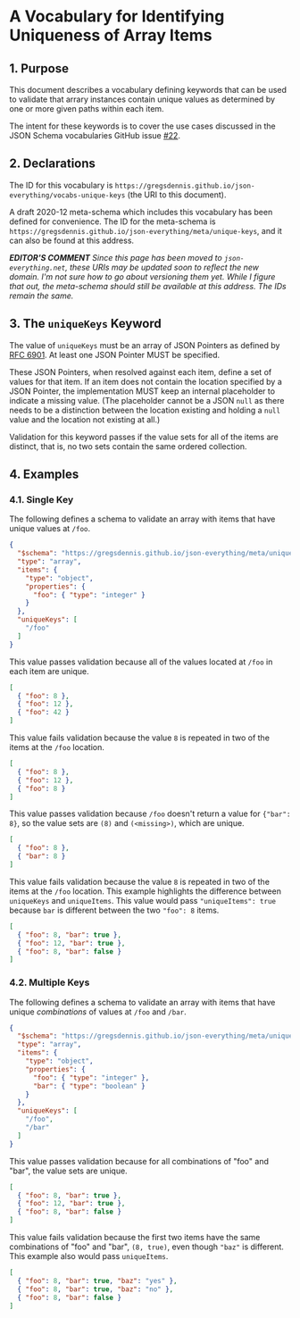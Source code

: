 # A Vocabulary for Identifying Uniqueness of Array Items

## 1. Purpose

This document describes a vocabulary defining keywords that can be used to validate that arrary instances contain unique values as determined by one or more given paths within each item.

The intent for these keywords is to cover the use cases discussed in the JSON Schema vocabularies GitHub issue [#22](https://github.com/json-schema-org/json-schema-vocabularies/issues/22).

## 2. Declarations

The ID for this vocabulary is `https://gregsdennis.github.io/json-everything/vocabs-unique-keys` (the URI to this document).

A draft 2020-12 meta-schema which includes this vocabulary has been defined for convenience.  The ID for the meta-schema is `https://gregsdennis.github.io/json-everything/meta/unique-keys`, and it can also be found at this address.

***EDITOR'S COMMENT** Since this page has been moved to `json-everything.net`, these URIs may be updated soon to reflect the new domain.  I'm not sure how to go about versioning them yet.  While I figure that out, the meta-schema should still be available at this address.  The IDs remain the same.*

## 3. The `uniqueKeys` Keyword

The value of `uniqueKeys` must be an array of JSON Pointers as defined by [RFC 6901](https://tools.ietf.org/html/rfc6901).  At least one JSON Pointer MUST be specified.

These JSON Pointers, when resolved against each item, define a set of values for that item.  If an item does not contain the location specified by a JSON Pointer, the implementation MUST keep an internal placeholder to indicate a missing value.  (The placeholder cannot be a JSON `null` as there needs to be a distinction between the location existing and holding a `null` value and the location not existing at all.)

Validation for this keyword passes if the value sets for all of the items are distinct, that is, no two sets contain the same ordered collection.

## 4. Examples

### 4.1. Single Key

The following defines a schema to validate an array with items that have unique values at `/foo`.

```json
{
  "$schema": "https://gregsdennis.github.io/json-everything/meta/unique-keys",
  "type": "array",
  "items": {
    "type": "object",
    "properties": {
      "foo": { "type": "integer" }
    }
  },
  "uniqueKeys": [
    "/foo"
  ]
}
```

This value passes validation because all of the values located at `/foo` in each item are unique.

```json
[
  { "foo": 8 },
  { "foo": 12 },
  { "foo": 42 }
]
```

This value fails validation because the value `8` is repeated in two of the items at the `/foo` location.

```json
[
  { "foo": 8 },
  { "foo": 12 },
  { "foo": 8 }
]
```

This value passes validation because `/foo` doesn't return a value for `{"bar": 8}`, so the value sets are `(8)` and `(<missing>)`, which are unique.

```json
[
  { "foo": 8 },
  { "bar": 8 }
]
```

This value fails validation because the value `8` is repeated in two of the items at the `/foo` location.  This example highlights the difference between `uniqueKeys` and `uniqueItems`.  This value would pass `"uniqueItems": true` because `bar` is different between the two `"foo": 8` items.

```json
[
  { "foo": 8, "bar": true },
  { "foo": 12, "bar": true },
  { "foo": 8, "bar": false }
]
```

### 4.2. Multiple Keys

The following defines a schema to validate an array with items that have unique _combinations_ of values at `/foo` and `/bar`.

```json
{
  "$schema": "https://gregsdennis.github.io/json-everything/meta/unique-path",
  "type": "array",
  "items": {
    "type": "object",
    "properties": {
      "foo": { "type": "integer" },
      "bar": { "type": "boolean" }
    }
  },
  "uniqueKeys": [
    "/foo",
    "/bar"
  ]
}
```

This value passes validation because for all combinations of "foo" and "bar", the value sets are unique.

```json
[
  { "foo": 8, "bar": true },
  { "foo": 12, "bar": true },
  { "foo": 8, "bar": false }
]
```

This value fails validation because the first two items have the same combinations of "foo" and "bar", `(8, true)`, even though `"baz"` is different.  This example also would pass `uniqueItems`.

```json
[
  { "foo": 8, "bar": true, "baz": "yes" },
  { "foo": 8, "bar": true, "baz": "no" },
  { "foo": 8, "bar": false }
]
```
